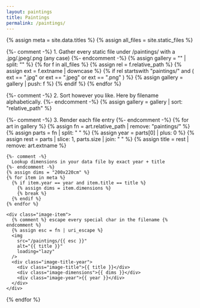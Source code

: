 ```yaml
---
layout: paintings
title: Paintings
permalink: /paintings/
---
```


<div class="image-container">

  {% assign meta = site.data.titles %}
  {% assign all_files = site.static_files %}

  {%- comment -%}
    1. Gather every static file under /paintings/ with a .jpg/.jpeg/.png (any case)
  {%- endcomment -%}
  {% assign gallery = "" | split: "" %}
  {% for f in all_files %}
    {% assign rel = f.relative_path %}
    {% assign ext = f.extname | downcase %}
    {% if rel startswith "paintings/" and ( ext == ".jpg" or ext == ".jpeg" or ext == ".png" ) %}
      {% assign gallery = gallery | push: f %}
    {% endif %}
  {% endfor %}

  {%- comment -%}
    2. Sort however you like. Here by filename alphabetically.
  {%- endcomment -%}
  {% assign gallery = gallery | sort: "relative_path" %}

  {%- comment -%}
    3. Render each file entry
  {%- endcomment -%}
  {% for art in gallery %}
    {% assign fn = art.relative_path | remove: "paintings/" %}
    {% assign parts = fn | split: " " %}
    {% assign year = parts[0] | plus: 0 %}
    {% assign rest = parts | slice: 1, parts.size | join: " " %}
    {% assign title = rest | remove: art.extname %}

    {%- comment -%}
      Lookup dimensions in your data file by exact year + title
    {%- endcomment -%}
    {% assign dims = "200x220cm" %}
    {% for item in meta %}
      {% if item.year == year and item.title == title %}
        {% assign dims = item.dimensions %}
        {% break %}
      {% endif %}
    {% endfor %}

    <div class="image-item">
      {% comment %} escape every special char in the filename {% endcomment %}
      {% assign esc = fn | uri_escape %}
      <img
        src="/paintings/{{ esc }}"
        alt="{{ title }}"
        loading="lazy"
      />
      <div class="image-title-year">
        <div class="image-title">{{ title }}</div>
        <div class="image-dimensions">{{ dims }}</div>
        <div class="image-year">{{ year }}</div>
      </div>
    </div>
  {% endfor %}

</div>
